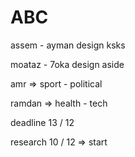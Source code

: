 # ABC

assem - ayman design ksks

moataz - 7oka design aside

amr => sport - political

ramdan => health - tech

deadline 13 / 12

research 10 / 12 => start

